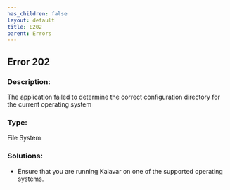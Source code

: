 ```yaml
---
has_children: false
layout: default
title: E202
parent: Errors
---
```

## Error 202

### Description:
The application failed to determine the correct configuration directory for the current operating system


### Type:
File System

### Solutions:
- Ensure that you are running Kalavar on one of the supported operating systems.
